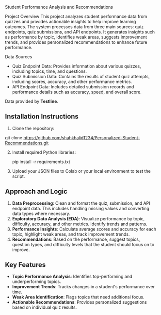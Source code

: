  Student Performance Analysis and Recommendations

Project Overview
This project analyzes student performance data from quizzes and provides actionable insights to help improve learning outcomes. The system processes data from three main sources: quiz endpoints, quiz submissions, and API endpoints. It generates insights such as performance by topic, identifies weak areas, suggests improvement trends, and provides personalized recommendations to enhance future performance.

 Data Sources
- Quiz Endpoint Data: Provides information about various quizzes, including topics, time, and questions.
- Quiz Submission Data: Contains the results of student quiz attempts, including scores, accuracy, and other performance metrics.
- API Endpoint Data: Includes detailed submission records and performance details such as accuracy, speed, and overall score.

Data provided by **Testline**.

## Installation Instructions
1. Clone the repository:
   
git clone https://github.com/shahkhalid1234/Personalized-Student-Recommendations.git

2. Install required Python libraries:
   
   pip install -r requirements.txt
   

4. Upload your JSON files to Colab or your local environment to test the script.

## Approach and Logic
1. **Data Preprocessing**: Clean and format the quiz, submission, and API endpoint data. This includes handling missing values and converting data types where necessary.
2. **Exploratory Data Analysis (EDA)**: Visualize performance by topic, difficulty, accuracy, and other metrics. Identify trends and patterns.
3. **Performance Insights**: Calculate average scores and accuracy for each topic, highlight weak areas, and track improvement trends.
4. **Recommendations**: Based on the performance, suggest topics, question types, and difficulty levels that the student should focus on to improve.

## Key Features
- **Topic Performance Analysis**: Identifies top-performing and underperforming topics.
- **Improvement Trends**: Tracks changes in a student's performance over time.
- **Weak Area Identification**: Flags topics that need additional focus.
- **Actionable Recommendations**: Provides personalized suggestions based on individual quiz results.


